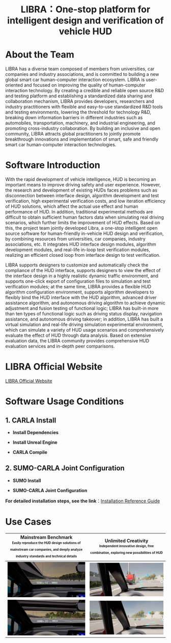 # <div align="center">LIBRA：One-stop platform for intelligent design and verification of vehicle HUD</div>

# About the Team
LIBRA has a diverse team composed of members from universities, car companies and industry associations, and is committed to building a new global smart car human-computer interaction ecosystem. LIBRA is user-oriented and focused on improving the quality of human-computer interaction technology. By creating a credible and reliable open source R&D and testing platform and establishing a standardized data sharing and collaboration mechanism, LIBRA provides developers, researchers and industry practitioners with flexible and easy-to-use standardized R&D tools and testing environments, lowering the threshold for technology R&D, breaking down information barriers in different industries such as automobiles, transportation, machinery, and industrial engineering, and promoting cross-industry collaboration. By building an inclusive and open community, LIBRA attracts global practitioners to jointly promote breakthrough innovations and implementation of smart, safe and friendly smart car human-computer interaction technologies.
# Software Introduction
With the rapid development of vehicle intelligence, HUD is becoming an important means to improve driving safety and user experience. However, the research and development of existing HUDs faces problems such as disconnection between interface design, algorithm development and test verification, high experimental verification costs, and low iteration efficiency of HUD solutions, which affect the actual use effect and human performance of HUD. In addition, traditional experimental methods are difficult to obtain sufficient human factors data when simulating real driving scenarios, which further limits the improvement of HUD effects. Based on this, the project team jointly developed Libra, a one-stop intelligent open source software for human-friendly in-vehicle HUD design and verification, by combining resources from universities, car companies, industry associations, etc. It integrates HUD interface design modules, algorithm development modules, and real-life in-loop test verification modules, realizing an efficient closed loop from interface design to test verification.

LIBRA supports designers to customize and automatically check the compliance of the HUD interface, supports designers to view the effect of the interface design in a highly realistic dynamic traffic environment, and supports one-click export of configuration files to simulation and test verification modules; at the same time, LIBRA provides a flexible HUD algorithm configuration environment, supports algorithm developers to flexibly bind the HUD interface with the HUD algorithm, advanced driver assistance algorithm, and autonomous driving algorithm to achieve dynamic adjustment and fusion testing of functional logic; LIBRA has built-in more than ten types of functional logic such as driving status display, navigation assistance, and autonomous driving takeover; in addition, LIBRA has built a virtual simulation and real-life driving simulation experimental environment, which can simulate a variety of HUD usage scenarios and comprehensively evaluate the effect of HUD through data analysis. Based on extensive evaluation data, the LIBRA community provides comprehensive HUD evaluation services and in-depth peer comparisons.
# LIBRA Official Website
[LIBRA Official Website](https://libra.dinglantech.com)

# Software Usage Conditions

## 1. CARLA Install

- **Install Dependencies**

- **Install Unreal Engine**

- **CARLA Compile**


## 2. SUMO-CARLA Joint Configuration

- **SUMO Install**

- **SUMO-CARLA Joint Configuration**
  
**For detailed installation steps, see the link**：[Installation Reference Guide](libra.dinglantech.com/home)

# Use Cases

Mainstream Benchmark<br /><sub><sup>Easily reproduce the HUD design solutions of mainstream car companies, and deeply analyze industry standards and technical details</sup></sub> |  Unlimited Creativity <br /><sub><sup>Independent innovative design, free combination, exploring new possibilities of HUD</sup></sub>
:---------:|:---------------------------:
![](images/mainstream1.jpg)| ![](images/creativity1.jpg)
![](images/mainstream2.jpg) | ![](images/creativity2.jpg)



